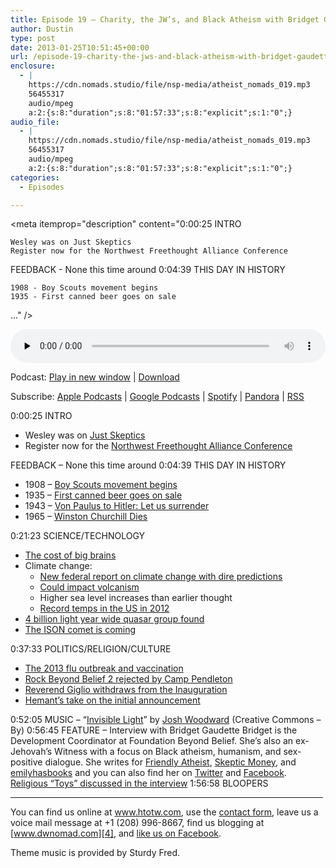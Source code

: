 ```yaml
---
title: Episode 19 – Charity, the JW’s, and Black Atheism with Bridget Gaudette
author: Dustin
type: post
date: 2013-01-25T10:51:45+00:00
url: /episode-19-charity-the-jws-and-black-atheism-with-bridget-gaudette/
enclosure:
  - |
    https://cdn.nomads.studio/file/nsp-media/atheist_nomads_019.mp3
    56455317
    audio/mpeg
    a:2:{s:8:"duration";s:8:"01:57:33";s:8:"explicit";s:1:"0";}
audio_file:
  - |
    https://cdn.nomads.studio/file/nsp-media/atheist_nomads_019.mp3
    56455317
    audio/mpeg
    a:2:{s:8:"duration";s:8:"01:57:33";s:8:"explicit";s:1:"0";}
categories:
  - Episodes

---
```

<div itemscope itemtype="http://schema.org/AudioObject">
  <meta itemprop="name" content="Episode 19 – Charity, the JW’s, and Black Atheism with Bridget Gaudette" />
  
  <meta itemprop="uploadDate" content="2013-01-25T03:51:45-07:00" />
  
  <meta itemprop="encodingFormat" content="audio/mpeg" />
  
  <meta itemprop="duration" content="PT1H57M33S" />
  
  <meta itemprop="description" content="0:00:25 INTRO

 	Wesley was on Just Skeptics
 	Register now for the Northwest Freethought Alliance Conference

FEEDBACK - None this time around 0:04:39 THIS DAY IN HISTORY

 	1908 - Boy Scouts movement begins
 	1935 - First canned beer goes on sale
 ..." />
  
  <meta itemprop="contentUrl" content="https://dts.podtrac.com/redirect.mp3/cdn.nomads.studio/file/nsp-media/atheist_nomads_019.mp3" />
  
  <meta itemprop="contentSize" content="53.8" />
  </p> 
  
  <div class="powerpress_player" id="powerpress_player_8274">
    <audio class="wp-audio-shortcode" id="audio-5219-18" preload="none" style="width: 100%;" controls="controls"><source type="audio/mpeg" src="https://dts.podtrac.com/redirect.mp3/cdn.nomads.studio/file/nsp-media/atheist_nomads_019.mp3?_=18" /><a href="https://dts.podtrac.com/redirect.mp3/cdn.nomads.studio/file/nsp-media/atheist_nomads_019.mp3">https://dts.podtrac.com/redirect.mp3/cdn.nomads.studio/file/nsp-media/atheist_nomads_019.mp3</a></audio>
  </div>
</div>

<p class="powerpress_links powerpress_links_mp3">
  Podcast: <a href="https://dts.podtrac.com/redirect.mp3/cdn.nomads.studio/file/nsp-media/atheist_nomads_019.mp3" class="powerpress_link_pinw" target="_blank" title="Play in new window" onclick="return powerpress_pinw('https://htotw.com/?powerpress_pinw=5219-podcast');" rel="nofollow">Play in new window</a> | <a href="https://dts.podtrac.com/redirect.mp3/cdn.nomads.studio/file/nsp-media/atheist_nomads_019.mp3" class="powerpress_link_d" title="Download" rel="nofollow" download="atheist_nomads_019.mp3">Download</a>
</p>

<p class="powerpress_links powerpress_subscribe_links">
  Subscribe: <a href="https://podcasts.apple.com/us/podcast/humanists-take-on-the-world/id530050098?mt=2&ls=1" class="powerpress_link_subscribe powerpress_link_subscribe_itunes" target="_blank" title="Subscribe on Apple Podcasts" rel="nofollow">Apple Podcasts</a> | <a href="https://www.google.com/podcasts?feed=aHR0cDovL2F0aGVpc3Rub21hZHMubGlic3luLmNvbS9yc3M%3D" class="powerpress_link_subscribe powerpress_link_subscribe_googleplay" target="_blank" title="Subscribe on Google Podcasts" rel="nofollow">Google Podcasts</a> | <a href="https://open.spotify.com/show/3LzK2xZGike6Tc1GEMtMbr?si=LieN9SNuTpq96smuaUsH8A" class="powerpress_link_subscribe powerpress_link_subscribe_spotify" target="_blank" title="Subscribe on Spotify" rel="nofollow">Spotify</a> | <a href="https://www.pandora.com/podcast/atheist-nomads/PC:10122?corr=62071012&part=ug" class="powerpress_link_subscribe powerpress_link_subscribe_pandora" target="_blank" title="Subscribe on Pandora" rel="nofollow">Pandora</a> | <a href="https://htotw.com/feed/podcast/" class="powerpress_link_subscribe powerpress_link_subscribe_rss" target="_blank" title="Subscribe via RSS" rel="nofollow">RSS</a>
</p>

0:00:25 INTRO

  * Wesley was on <a href="http://www.gmskeptics.org/?p=950" target="_blank" rel="noopener">Just Skeptics</a>
  * Register now for the <a href="http://www.nwfreethought.org" target="_blank" rel="noopener">Northwest Freethought Alliance Conference</a>

FEEDBACK &#8211; None this time around 0:04:39 THIS DAY IN HISTORY

  * 1908 &#8211; <a href="http://www.history.com/this-day-in-history/boy-scouts-movement-begins" target="_blank" rel="noopener">Boy Scouts movement begins</a>
  * 1935 &#8211; <a href="http://www.history.com/this-day-in-history/first-canned-beer-goes-on-sale" target="_blank" rel="noopener">First canned beer goes on sale</a>
  * 1943 &#8211; <a href="http://www.history.com/this-day-in-history/von-paulus-to-hitler-let-us-surrender" target="_blank" rel="noopener">Von Paulus to Hitler: Let us surrender</a>
  * 1965 &#8211; <a href="http://www.history.com/this-day-in-history/winston-churchill-dies" target="_blank" rel="noopener">Winston Churchill Dies</a>

0:21:23 SCIENCE/TECHNOLOGY

  * <a href="http://www.tgdaily.com/general-science-brief/68506-brainy-guppies-show-evolutionary-tradeoff" target="_blank" rel="noopener">The cost of big brains</a>
  * Climate change: 
      * <a href="http://thehill.com/blogs/e2-wire/e2-wire/276769-federal-report-finding-unambiguous-warming-fuels-calls-for-tougher-action" target="_blank" rel="noopener">New federal report on climate change with dire predictions</a>
      * <a href="http://www.scientificamerican.com/article.cfm?id=climate-change-may-increase" target="_blank" rel="noopener">Could impact volcanism</a>
      * Higher sea level increases than earlier thought
      * <a href="http://www.sciencerecorder.com/news/record-2012-temperatures-in-u-s-provide-evidence-of-global-warming/" target="_blank" rel="noopener">Record temps in the US in 2012</a>
  * <a href="http://news.nationalgeographic.com/news/2013/01/130111-quasar-biggest-thing-universe-science-space-evolution/" target="_blank" rel="noopener">4 billion light year wide quasar group found</a>
  * <a href="http://oswego.patch.com/articles/news-comet-ison-could-make-skywatchers-year-in-2013-16d5991e" target="_blank" rel="noopener">The ISON comet is coming</a>

0:37:33 POLITICS/RELIGION/CULTURE

  * <a href="http://www.foxnews.com/health/2013/01/10/flu-outbreak-why-are-so-many-not-getting-vaccinated/" target="_blank" rel="noopener">The 2013 flu outbreak and vaccination</a>
  * <a href="http://freethoughtblogs.com/rockbeyondbelief/2013/01/10/atheist-festival-resubmits-after-marine-corps-rejection/" target="_blank" rel="noopener">Rock Beyond Belief 2 rejected by Camp Pendleton</a>
  * <a href="http://www.nytimes.com/2013/01/11/us/politics/minister-withdraws-from-inaugural-program-after-controversy-over-comments-on-gay-rights.html" target="_blank" rel="noopener">Reverend Giglio withdraws from the Inauguration</a>
  * <a href="http://www.patheos.com/blogs/friendlyatheist/2013/01/09/louie-giglio-who-thinks-laminin-molecules-prove-christianity-is-true-will-deliver-obamas-inauguration-benediction/" target="_blank" rel="noopener">Hemant&#8217;s take on the initial announcement</a>

0:52:05 MUSIC &#8211; &#8220;<a href="http://www.joshwoodward.com/song/InvisibleLight" target="_blank" rel="noopener">Invisible Light</a>&#8221; by <a href="http://www.joshwoodward.com/" target="_blank" rel="noopener">Josh Woodward</a> (Creative Commons &#8211; By) 0:56:45 FEATURE &#8211; Interview with Bridget Gaudette Bridget is the Development Coordinator at Foundation Beyond Belief. She&#8217;s also an ex-Jehovah&#8217;s Witness with a focus on Black atheism, humanism, and sex-positive dialogue. She writes for <a href="http://www.patheos.com/blogs/friendlyatheist/" target="_blank" rel="noopener">Friendly Atheist</a>, <a href="http://www.skepticmoney.com/" target="_blank" rel="noopener">Skeptic Money</a>, and [emilyhasbooks][1] and you can also find her on [Twitter][2] and [Facebook][3]. <a href="http://divine-interventions.com/religioustoys.php#babyjesus" target="_blank" rel="noopener">Religious “Toys” discussed in the interview</a> 1:56:58 BLOOPERS

<hr width="500" />

You can find us online at <a href="https://www.htotw.com/" target="_blank" rel="noopener">www.htotw.com</a>, use the [contact form](https://htotw.com/contact), leave us a voice mail message at +1 (208) 996-8667, find us blogging at [www.dwnomad.com][4], and <a href="https://htotw.com/facebook" target="_blank" rel="noopener">like us on Facebook</a>.

Theme music is provided by Sturdy Fred.

 [1]: http://www.emilyhasbooks.com/
 [2]: https://twitter.com/BridgetGaudette
 [3]: https://www.facebook.com/bridgetgaudette?fref=ts
 [4]: http://www.dwnomad.com/